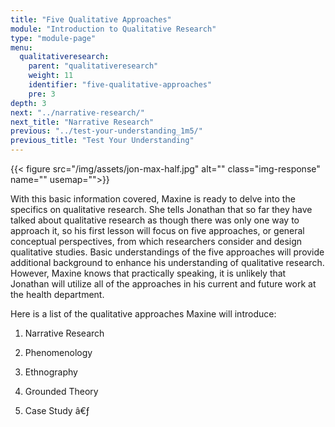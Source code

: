 ```yaml
---
title: "Five Qualitative Approaches"
module: "Introduction to Qualitative Research"
type: "module-page"
menu:
  qualitativeresearch:
    parent: "qualitativeresearch"
    weight: 11
    identifier: "five-qualitative-approaches"
    pre: 3
depth: 3
next: "../narrative-research/"
next_title: "Narrative Research"
previous: "../test-your-understanding_1m5/"
previous_title: "Test Your Understanding"
---
```

<div class="qualitativeresearch"><div class="pageblock pull-left">
<div class="caption">
</div>
{{< figure src="/img/assets/jon-max-half.jpg" alt="" class="img-response" name="" usemap="">}}</div><div class="pageblock"><p>With this basic information covered, Maxine is ready to delve into the specifics on qualitative research. She tells Jonathan that so far they have talked about qualitative research as though there was only one way to approach it, so his first lesson will focus on five approaches, or general conceptual perspectives, from which researchers consider and design qualitative studies.  Basic understandings of the five approaches will provide additional background to enhance his understanding of qualitative research. However, Maxine knows that practically speaking, it is unlikely that Jonathan will utilize all of the approaches in his current and future work at the health department.</p>
<p>Here is a list of the qualitative approaches Maxine will introduce:</p>
<ol>
<li>
<p>Narrative Research</p>
</li>
<li>
<p>Phenomenology</p>
</li>
<li>
<p>Ethnography</p>
</li>
<li>
<p>Grounded Theory</p>
</li>
<li>
<p>Case Study
â€ƒ</p>
</li>
</ol>
</div></div>